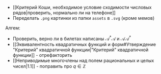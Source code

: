- [[Критерий Коши, необходимое условие сходимости числовых рядов|проверить, нормально ли на телефоне]]
- Переделать `.png` картинки из папки `assets` в `.svg` (кроме мемов)

Алгем:
- Проверить, верно ли в билетах написаны $\mathcal{A}^{*}\mathcal{A}$ и $\mathcal{A}\mathcal{A}^{*}$
- [[Эквивалентность квадратичных функций и форм#Утверждение "Критерий" квадратичной функции|"Критерий" квадратичной функции]] - отрефакторить
- [[Неприводимые многочлены над полем рациональных и целых чисел|1.1]] - поправить про $q \in \mathbb{Z}$
